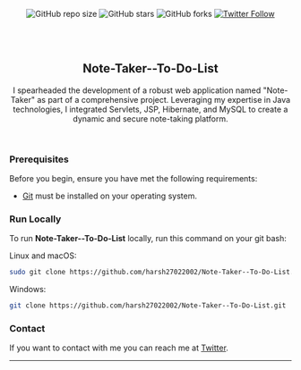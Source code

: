 <div align="center">
  
  ![GitHub repo size](https://img.shields.io/github/repo-size/harsh27022002/Note-Taker--To-Do-List)
  ![GitHub stars](https://img.shields.io/github/stars/harsh27022002/Note-Taker--To-Do-List?style=social)
  ![GitHub forks](https://img.shields.io/github/forks/harsh27022002/Note-Taker--To-Do-List?style=social)
[![Twitter Follow](https://img.shields.io/twitter/follow/harsh2702_?style=social)](https://twitter.com/harshmzp2702)

  <br />
  <br />

  <h2 align="center">Note-Taker--To-Do-List</h2>

 I spearheaded the development of a robust web application named "Note-Taker" as part of a comprehensive project.
 Leveraging my expertise in Java technologies, I integrated Servlets, JSP, Hibernate, 
 and MySQL to create a dynamic and secure note-taking platform.
  

</div>

<br />


### Prerequisites

Before you begin, ensure you have met the following requirements:

* [Git](https://git-scm.com/downloads "Download Git") must be installed on your operating system.

### Run Locally

To run **Note-Taker--To-Do-List** locally, run this command on your git bash:

Linux and macOS:

```bash
sudo git clone https://github.com/harsh27022002/Note-Taker--To-Do-List.git
```

Windows:

```bash
git clone https://github.com/harsh27022002/Note-Taker--To-Do-List.git
```

### Contact

If you want to contact with me you can reach me at [Twitter](https://twitter.com/harshmzp2702).


---


